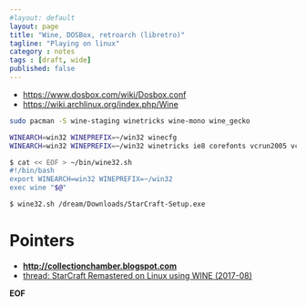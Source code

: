 ```yaml
---
#layout: default
layout: page
title: "Wine, DOSBox, retroarch (libretro)"
tagline: "Playing on linux"
category : notes
tags : [draft, wide]
published: false
---
```


* <https://www.dosbox.com/wiki/Dosbox.conf>
* <https://wiki.archlinux.org/index.php/Wine>


```bash
sudo pacman -S wine-staging winetricks wine-mono wine_gecko

WINEARCH=win32 WINEPREFIX=~/win32 winecfg
WINEARCH=win32 WINEPREFIX=~/win32 winetricks ie8 corefonts vcrun2005 vcrun2008 vcrun2015
```

```bash
$ cat << EOF > ~/bin/wine32.sh
#!/bin/bash
export WINEARCH=win32 WINEPREFIX=~/win32
exec wine "$@"
```

```bash
$ wine32.sh /dream/Downloads/StarCraft-Setup.exe
```

# Pointers

* __<http://collectionchamber.blogspot.com>__
* [thread: StarCraft Remastered on Linux using WINE (2017-08)](https://us.battle.net/forums/en/starcraft/topic/20758557971#post-16)

__EOF__
